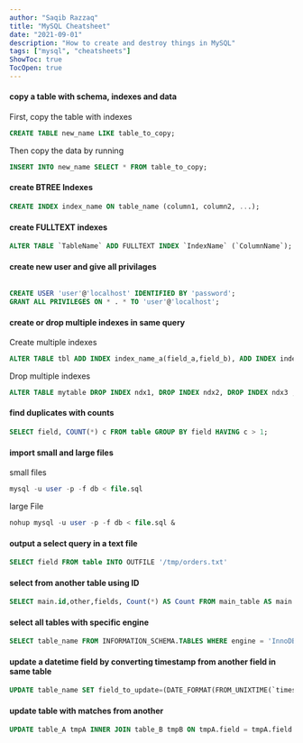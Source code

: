 ```yaml
---
author: "Saqib Razzaq"
title: "MySQL Cheatsheet"
date: "2021-09-01"
description: "How to create and destroy things in MySQL"
tags: ["mysql", "cheatsheets"]
ShowToc: true
TocOpen: true
---
```


#### copy a table with schema, indexes and data

First, copy the table with indexes

```sql
CREATE TABLE new_name LIKE table_to_copy;
```

Then copy the data by running

```sql
INSERT INTO new_name SELECT * FROM table_to_copy;
```

#### create BTREE Indexes

```sql
CREATE INDEX index_name ON table_name (column1, column2, ...);
```

#### create FULLTEXT indexes

```sql
ALTER TABLE `TableName` ADD FULLTEXT INDEX `IndexName` (`ColumnName`);
```

#### create new user and give all privilages

```sql

CREATE USER 'user'@'localhost' IDENTIFIED BY 'password';
GRANT ALL PRIVILEGES ON * . * TO 'user'@'localhost';

```

#### create or drop multiple indexes in same query

Create multiple indexes

```sql
ALTER TABLE tbl ADD INDEX index_name_a(field_a,field_b), ADD INDEX index_name_b(field_a,field_b);
```

Drop multiple indexes

```sql
ALTER TABLE mytable DROP INDEX ndx1, DROP INDEX ndx2, DROP INDEX ndx3 ;
```

#### find duplicates with counts

```sql
SELECT field, COUNT(*) c FROM table GROUP BY field HAVING c > 1;
```

#### import small and large files

small files
```sql
mysql -u user -p -f db < file.sql
```

large File
```sql
nohup mysql -u user -p -f db < file.sql &
```

#### output a select query in a text file

```sql
SELECT field FROM table INTO OUTFILE '/tmp/orders.txt'
```

#### select from another table using ID

```sql
SELECT main.id,other,fields, Count(*) AS Count FROM main_table AS main INNER JOIN second_table AS second ON main.id = second.id where main.some_field = vendor.field Order By Count;
```

#### select all tables with specific engine

```sql
SELECT table_name FROM INFORMATION_SCHEMA.TABLES WHERE engine = 'InnoDB';
```

#### update a datetime field by converting timestamp from another field in same table

```sql
UPDATE table_name SET field_to_update=(DATE_FORMAT(FROM_UNIXTIME(`timestamp_field`), '%Y-%m-%d %H:%i:%s'));
```

#### update table with matches from another

```sql
UPDATE table_A tmpA INNER JOIN table_B tmpB ON tmpA.field = tmpA.field SET tmpA.fielda = tmpB.fielda, tmpA.fieldb = tmpB.fieldb where condition;
```